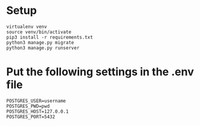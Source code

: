 

# Setup
```
virtualenv venv
source venv/bin/activate
pip3 install -r requirements.txt
python3 manage.py migrate
python3 manage.py runserver
```

# Put the following settings in the .env file

```
POSTGRES_USER=username
POSTGRES_PWD=pwd
POSTGRES_HOST=127.0.0.1
POSTGRES_PORT=5432
```


